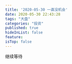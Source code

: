 ```yaml
---
title: '2020-05-30 一直没机会'
date: 2020-05-30 22:43:28
tags: "大盘"
categories: "投资"
published: true
hideInList: false
feature: 
isTop: false
---
```

继续等待
<!-- more -->
